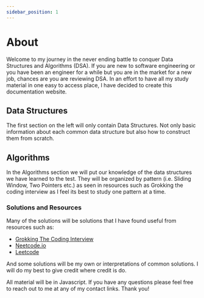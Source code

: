 ```yaml
---
sidebar_position: 1
---
```


# About

Welcome to my journey in the never ending battle to conquer Data Structures and Algorithms (DSA). If you are new to software engineering or you have been an engineer for a while but you are in the market for a new job, chances are you are reviewing DSA. In an effort to have all my study material in one easy to access place, I have decided to create this documentation website.

## Data Structures

The first section on the left will only contain Data Structures. Not only basic information about each common data structure but also how to construct them from scratch.

## Algorithms

In the Algorithms section we will put our knowledge of the data structures we have learned to the test. They will be organized by pattern (i.e. Sliding Window, Two Pointers etc.) as seen in resources such as Grokking the coding interview as I feel its best to study one pattern at a time.

### Solutions and Resources

Many of the solutions will be solutions that I have found useful from resources such as:

- [Grokking The Coding Interview](https://www.educative.io/courses/grokking-the-coding-interview)
- [Neetcode.io](https://www.neetcode.io)
- [Leetcode](https://leetcode.com/)

And some solutions will be my own or interpretations of common solutions. I will do my best to give credit where credit is do.

All material will be in Javascript. If you have any questions please feel free to reach out to me at any of my contact links. Thank you!

<!-- ## Getting Started

Welcome to my journey in the never ending battle to conquer Data Structures and Algorithms (DSA). If you are new to software engineering or you have been an engineer for a while, chances are you are reviewing DSA.

Get started by **creating a new site**.

Or **try Docusaurus immediately** with **[docusaurus.new](https://docusaurus.new)**.

### What you'll need

- [Node.js](https://nodejs.org/en/download/) version 16.14 or above:
  - When installing Node.js, you are recommended to check all checkboxes related to dependencies.

## Generate a new site

Generate a new Docusaurus site using the **classic template**.

The classic template will automatically be added to your project after you run the command:

```bash
npm init docusaurus@latest my-website classic
```

You can type this command into Command Prompt, Powershell, Terminal, or any other integrated terminal of your code editor.

The command also installs all necessary dependencies you need to run Docusaurus.

## Start your site

Run the development server:

```bash
cd my-website
npm run start
```

The `cd` command changes the directory you're working with. In order to work with your newly created Docusaurus site, you'll need to navigate the terminal there.

The `npm run start` command builds your website locally and serves it through a development server, ready for you to view at http://localhost:3000/.

Open `docs/intro.md` (this page) and edit some lines: the site **reloads automatically** and displays your changes. -->
